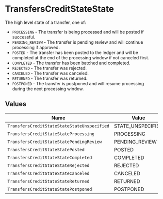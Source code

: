 # TransfersCreditStateState

The high level state of a transfer, one of:
- `PROCESSING` - The transfer is being processed and will be posted if successful.
- `PENDING_REVIEW` - The transfer is pending review and will continue processing if approved.
- `POSTED` - The transfer has been posted to the ledger and will be completed at the end of the processing window if not canceled first.
- `COMPLETED` - The transfer has been batched and completed.
- `REJECTED` - The transfer was rejected.
- `CANCELED` - The transfer was canceled.
- `RETURNED` - The transfer was returned.
- `POSTPONED` - The transfer is postponed and will resume processing during the next processing window.


## Values

| Name                                        | Value                                       |
| ------------------------------------------- | ------------------------------------------- |
| `TransfersCreditStateStateStateUnspecified` | STATE_UNSPECIFIED                           |
| `TransfersCreditStateStateProcessing`       | PROCESSING                                  |
| `TransfersCreditStateStatePendingReview`    | PENDING_REVIEW                              |
| `TransfersCreditStateStatePosted`           | POSTED                                      |
| `TransfersCreditStateStateCompleted`        | COMPLETED                                   |
| `TransfersCreditStateStateRejected`         | REJECTED                                    |
| `TransfersCreditStateStateCanceled`         | CANCELED                                    |
| `TransfersCreditStateStateReturned`         | RETURNED                                    |
| `TransfersCreditStateStatePostponed`        | POSTPONED                                   |